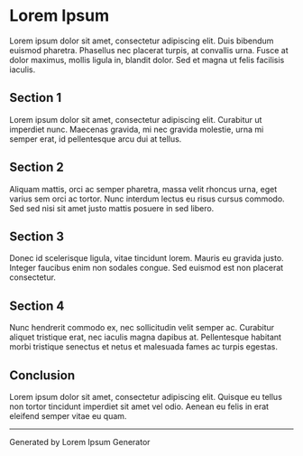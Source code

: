 # Lorem Ipsum

Lorem ipsum dolor sit amet, consectetur adipiscing elit. Duis bibendum euismod pharetra. Phasellus nec placerat turpis, at convallis urna. Fusce at dolor maximus, mollis ligula in, blandit dolor. Sed et magna ut felis facilisis iaculis.

## Section 1

Lorem ipsum dolor sit amet, consectetur adipiscing elit. Curabitur ut imperdiet nunc. Maecenas gravida, mi nec gravida molestie, urna mi semper erat, id pellentesque arcu dui at tellus.

## Section 2

Aliquam mattis, orci ac semper pharetra, massa velit rhoncus urna, eget varius sem orci ac tortor. Nunc interdum lectus eu risus cursus commodo. Sed sed nisi sit amet justo mattis posuere in sed libero.

## Section 3

Donec id scelerisque ligula, vitae tincidunt lorem. Mauris eu gravida justo. Integer faucibus enim non sodales congue. Sed euismod est non placerat consectetur.

## Section 4

Nunc hendrerit commodo ex, nec sollicitudin velit semper ac. Curabitur aliquet tristique erat, nec iaculis magna dapibus at. Pellentesque habitant morbi tristique senectus et netus et malesuada fames ac turpis egestas.

## Conclusion

Lorem ipsum dolor sit amet, consectetur adipiscing elit. Quisque eu tellus non tortor tincidunt imperdiet sit amet vel odio. Aenean eu felis in erat eleifend semper vitae eu quam.

---

Generated by Lorem Ipsum Generator